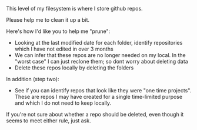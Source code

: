 This level of my filesystem is where I store github repos.

Please help me to clean it up a bit. 

Here's how I'd like you to help me "prune":

- Looking at the last modified date for each folder, identify repositories which I have not edited in over 3 months 
- We can infer that these repos are no longer needed on my local. In the "worst case" I can just reclone them; so dont worry about deleting data 
- Delete these repos locally by deleting the folders

In addition (step two):

- See if you can identify repos that look like they were "one time projects". These are repos I may have created for a single time-limited purpose and which I do not need to keep locally. 

If you're not sure about whether a repo should be deleted, even though it seems to meet either rule, just ask. 